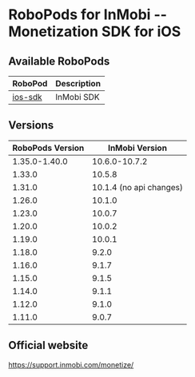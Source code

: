 # RoboPods for InMobi -- Monetization SDK for iOS

## Available RoboPods

| RoboPod                           | Description                               |
|-----------------------------------|-------------------------------------------|
| [ios-sdk](ios-sdk/)               | InMobi SDK                                |

## Versions

| RoboPods Version | InMobi Version          |
|------------------|-------------------------|
| 1.35.0-1.40.0    | 10.6.0-10.7.2           |
| 1.33.0           | 10.5.8                  |
| 1.31.0           | 10.1.4 (no api changes) |
| 1.26.0           | 10.1.0                  |
| 1.23.0           | 10.0.7                  |
| 1.20.0           | 10.0.2                  |
| 1.19.0           | 10.0.1                  |
| 1.18.0           | 9.2.0                   |
| 1.16.0           | 9.1.7                   |
| 1.15.0           | 9.1.5                   |
| 1.14.0           | 9.1.1                   |
| 1.12.0           | 9.1.0                   |
| 1.11.0           | 9.0.7                   |

## Official website

https://support.inmobi.com/monetize/